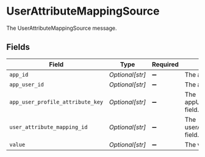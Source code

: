 # UserAttributeMappingSource

The UserAttributeMappingSource message.


## Fields

| Field                                 | Type                                  | Required                              | Description                           |
| ------------------------------------- | ------------------------------------- | ------------------------------------- | ------------------------------------- |
| `app_id`                              | *Optional[str]*                       | :heavy_minus_sign:                    | The appId field.                      |
| `app_user_id`                         | *Optional[str]*                       | :heavy_minus_sign:                    | The appUserId field.                  |
| `app_user_profile_attribute_key`      | *Optional[str]*                       | :heavy_minus_sign:                    | The appUserProfileAttributeKey field. |
| `user_attribute_mapping_id`           | *Optional[str]*                       | :heavy_minus_sign:                    | The userAttributeMappingId field.     |
| `value`                               | *Optional[str]*                       | :heavy_minus_sign:                    | The value field.                      |